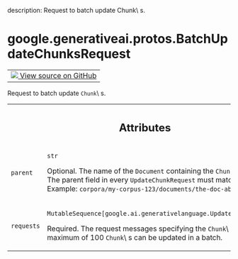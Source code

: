 description: Request to batch update Chunk\ s.

<div itemscope itemtype="http://developers.google.com/ReferenceObject">
<meta itemprop="name" content="google.generativeai.protos.BatchUpdateChunksRequest" />
<meta itemprop="path" content="Stable" />
</div>

# google.generativeai.protos.BatchUpdateChunksRequest

<!-- Insert buttons and diff -->

<table class="tfo-notebook-buttons tfo-api nocontent">
<td>
  <a target="_blank" href="https://github.com/googleapis/google-cloud-python/tree/main/packages/google-ai-generativelanguage/google/ai/generativelanguage_v1beta/types/retriever_service.py#L641-L664">
    <img src="https://www.tensorflow.org/images/GitHub-Mark-32px.png" />
    View source on GitHub
  </a>
</td>
</table>



Request to batch update ``Chunk``\ s.

<!-- Placeholder for "Used in" -->




<!-- Tabular view -->
 <table class="responsive fixed orange">
<colgroup><col width="214px"><col></colgroup>
<tr><th colspan="2"><h2 class="add-link">Attributes</h2></th></tr>

<tr>
<td>

`parent`<a id="parent"></a>

</td>
<td>

`str`

Optional. The name of the ``Document`` containing the
``Chunk``\ s to update. The parent field in every
``UpdateChunkRequest`` must match this value. Example:
``corpora/my-corpus-123/documents/the-doc-abc``

</td>
</tr><tr>
<td>

`requests`<a id="requests"></a>

</td>
<td>

`MutableSequence[google.ai.generativelanguage.UpdateChunkRequest]`

Required. The request messages specifying the ``Chunk``\ s
to update. A maximum of 100 ``Chunk``\ s can be updated in a
batch.

</td>
</tr>
</table>



